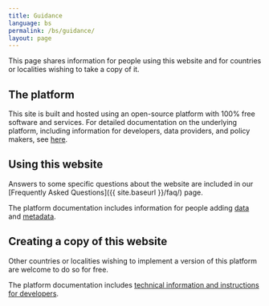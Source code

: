 ```yaml
---
title: Guidance
language: bs
permalink: /bs/guidance/
layout: page
---
```


This page shares information for people using this website and for countries or localities wishing to take a copy of it.

## The platform

This site is built and hosted using an open-source platform with 100% free software and services. For detailed documentation on the underlying platform, including information for developers, data providers, and policy makers, see [here](https://open-sdg.readthedocs.io).

## Using this website

Answers to some specific questions about the website are included in our [Frequently Asked Questions]({{ site.baseurl }}/faq/) page.

The platform documentation includes information for people adding [data](https://open-sdg.readthedocs.io/en/latest/data-format/) and [metadata](https://open-sdg.readthedocs.io/en/latest/metadata-format/).

## Creating a copy of this website

Other countries or localities wishing to implement a version of this platform are welcome to do so for free.

The platform documentation includes [technical information and instructions for developers](https://open-sdg.readthedocs.io/en/latest/quick-start/).
